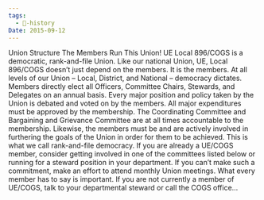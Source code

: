 ```yaml
---
tags:
  - 📜-history
Date: 2015-09-12
---
```

Union Structure The Members Run This Union! UE Local 896/COGS is a democratic, rank-and-file Union. Like our national Union, UE, Local 896/COGS doesn’t just depend on the members. It is the members. At all levels of our Union – Local, District, and National – democracy dictates. Members directly elect all Officers, Committee Chairs, Stewards, and Delegates on an annual basis. Every major position and policy taken by the Union is debated and voted on by the members. All major expenditures must be approved by the membership. The Coordinating Committee and Bargaining and Grievance Committee are at all times accountable to the membership. Likewise, the members must be and are actively involved in furthering the goals of the Union in order for them to be achieved. This is what we call rank-and-file democracy. If you are already a UE/COGS member, consider getting involved in one of the committees listed below or running for a steward position in your department. If you can’t make such a commitment, make an effort to attend monthly Union meetings. What every member has to say is important. If you are not currently a member of UE/COGS, talk to your departmental steward or call the COGS office…